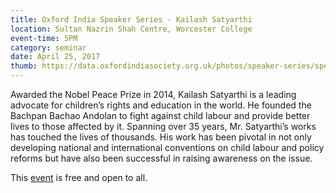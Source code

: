 ```yaml
---
title: Oxford India Speaker Series - Kailash Satyarthi
location: Sultan Nazrin Shah Centre, Worcester College
event-time: 5PM
category: seminar
date: April 25, 2017
thumb: https://data.oxfordindiasociety.org.uk/photos/speaker-series/speaker-series-kailash-satyarthi.jpg
---
```


Awarded the Nobel Peace Prize in 2014, Kailash Satyarthi is a leading advocate for children’s rights and education in the world. He founded the Bachpan Bachao Andolan to fight against child labour and provide better lives to those affected by it. Spanning over 35 years, Mr. Satyarthi’s works has touched the lives of thousands. His work has been pivotal in not only developing national and international conventions on child labour and policy reforms but have also been successful in raising awareness on the issue.

This [event](https://www.facebook.com/events/1279066175475389/) is free and open to all. 
